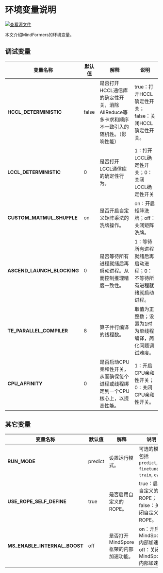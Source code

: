 # 环境变量说明

[![查看源文件](https://mindspore-website.obs.cn-north-4.myhuaweicloud.com/website-images/master/resource/_static/logo_source.svg)](https://gitee.com/mindspore/docs/blob/master/docs/mindformers/docs/source_zh_cn/appendix/env_variables.md)

本文介绍MindFormers的环境变量。

## 调试变量

| 变量名称                   | 默认值 | 解释                                                           | 说明                                                   |
| -------------------------- | ------ | -------------------------------------------------------------- | ------------------------------------------------------ |
| **HCCL_DETERMINISTIC**     | false   | 是否打开HCCL通信库的确定性开关，消除AllReduce等多卡求和顺序不一致引入的随机性。（影响性能）                               | true：打开HCCL确定性开关；false：关闭HCCL确定性开关。            |
| **LCCL_DETERMINISTIC**     | 0      | 是否打开LCCL通信库的确定性行为。                               | 1：打开LCCL确定性开关；0：关闭LCCL确定性开关                      |
| **CUSTOM_MATMUL_SHUFFLE**  | on     | 是否开启自定义矩阵乘法的洗牌操作。                             | on：开启矩阵洗牌；off：关闭矩阵洗牌。                  |
| **ASCEND_LAUNCH_BLOCKING** | 0      | 是否等待所有进程就绪后再启动进程。从而控制推理精度一致性。 | 1：等待所有进程就绪后再启动进程；0：不等待所有进程就绪就启动进程。 |
| **TE_PARALLEL_COMPILER**     | 8      | 算子并行编译的线程数。  | 取值为正整数；设置为1时为单线程编译，简化问题调试难度。                  |
| **CPU_AFFINITY**             | 0      | 是否启动CPU亲和性开关，从而确保每个进程或线程绑定到一个CPU核心上，以提高性能。 | 1：开启CPU亲和性开关；0：关闭CPU亲和性开关。|

## 其它变量

| 变量名称                 | 默认值  | 解释                     | 说明                                                      |
| ------------------------ | ------- | ---------------------- | --------------------------------------------------------- |
| **RUN_MODE**             | predict | 设置运行模式。          | 可选的模式包括 `predict`, `finetune`, `train`, `eval` |
| **USE_ROPE_SELF_DEFINE** | true    | 是否启用自定义的ROPE。  |  true：启用自定义的ROPE；false：关闭自定义的ROPE。  |
| **MS_ENABLE_INTERNAL_BOOST** | off    | 是否打开MindSpore框架的内部加速功能。 | on：开启MindSpore内部加速；off：关闭MindSpore内部加速。 |
